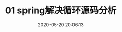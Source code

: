 ---
title: 01 spring解决循环源码分析
date: 2020-05-20 20:06:13
categories:
    - java并发
    - java并发原理及实践
tags:
---